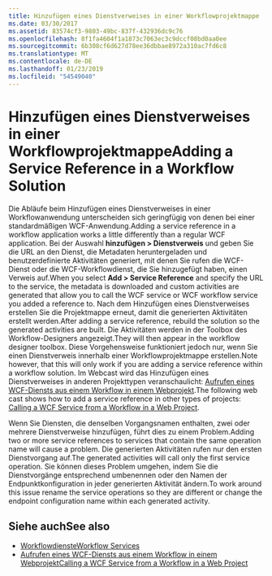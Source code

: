 ```yaml
---
title: Hinzufügen eines Dienstverweises in einer Workflowprojektmappe
ms.date: 03/30/2017
ms.assetid: 83574cf3-9803-49bc-837f-432936dc9c76
ms.openlocfilehash: 8f1fa4604f1a1873c7063ec3c9dccf08bd0aa0ee
ms.sourcegitcommit: 6b308cf6d627d78ee36dbbae8972a310ac7fd6c8
ms.translationtype: MT
ms.contentlocale: de-DE
ms.lasthandoff: 01/23/2019
ms.locfileid: "54549040"
---
```

# <a name="adding-a-service-reference-in-a-workflow-solution"></a><span data-ttu-id="c7ffa-102">Hinzufügen eines Dienstverweises in einer Workflowprojektmappe</span><span class="sxs-lookup"><span data-stu-id="c7ffa-102">Adding a Service Reference in a Workflow Solution</span></span>

<span data-ttu-id="c7ffa-103">Die Abläufe beim Hinzufügen eines Dienstverweises in einer Workflowanwendung unterscheiden sich geringfügig von denen bei einer standardmäßigen WCF-Anwendung.</span><span class="sxs-lookup"><span data-stu-id="c7ffa-103">Adding a service reference in a workflow application works a little differently than a regular WCF application.</span></span> <span data-ttu-id="c7ffa-104">Bei der Auswahl **hinzufügen > Dienstverweis** und geben Sie die URL an den Dienst, die Metadaten heruntergeladen und benutzerdefinierte Aktivitäten generiert, mit denen Sie rufen die WCF-Dienst oder die WCF-Workflowdienst, die Sie hinzugefügt haben, einen Verweis auf.</span><span class="sxs-lookup"><span data-stu-id="c7ffa-104">When you select **Add > Service Reference** and specify the URL to the service, the metadata is downloaded and custom activities are generated that allow you to call the WCF service or WCF workflow service you added a reference to.</span></span> <span data-ttu-id="c7ffa-105">Nach dem Hinzufügen eines Dienstverweises erstellen Sie die Projektmappe erneut, damit die generierten Aktivitäten erstellt werden.</span><span class="sxs-lookup"><span data-stu-id="c7ffa-105">After adding a service reference, rebuild the solution so the generated activities are built.</span></span> <span data-ttu-id="c7ffa-106">Die Aktivitäten werden in der Toolbox des Workflow-Designers angezeigt.</span><span class="sxs-lookup"><span data-stu-id="c7ffa-106">They will then appear in the workflow designer toolbox.</span></span> <span data-ttu-id="c7ffa-107">Diese Vorgehensweise funktioniert jedoch nur, wenn Sie einen Dienstverweis innerhalb einer Workflowprojektmappe erstellen.</span><span class="sxs-lookup"><span data-stu-id="c7ffa-107">Note however, that this will only work if you are adding a service reference within a workflow solution.</span></span> <span data-ttu-id="c7ffa-108">Im Webcast wird das Hinzufügen eines Dienstverweises in anderen Projekttypen veranschaulicht: [Aufrufen eines WCF-Diensts aus einem Workflow in einem Webprojekt](https://go.microsoft.com/fwlink/?LinkId=207725).</span><span class="sxs-lookup"><span data-stu-id="c7ffa-108">The following web cast shows how to add a service reference in other types of projects: [Calling a WCF Service from a Workflow in a Web Project](https://go.microsoft.com/fwlink/?LinkId=207725).</span></span>

<span data-ttu-id="c7ffa-109">Wenn Sie Diensten, die denselben Vorgangsnamen enthalten, zwei oder mehrere Dienstverweise hinzufügen, führt dies zu einem Problem.</span><span class="sxs-lookup"><span data-stu-id="c7ffa-109">Adding two or more service references to services that contain the same operation name will cause a problem.</span></span> <span data-ttu-id="c7ffa-110">Die generierten Aktivitäten rufen nur den ersten Dienstvorgang auf.</span><span class="sxs-lookup"><span data-stu-id="c7ffa-110">The generated activities will call only the first service operation.</span></span> <span data-ttu-id="c7ffa-111">Sie können dieses Problem umgehen, indem Sie die Dienstvorgänge entsprechend umbenennen oder den Namen der Endpunktkonfiguration in jeder generierten Aktivität ändern.</span><span class="sxs-lookup"><span data-stu-id="c7ffa-111">To work around this issue rename the service operations so they are different or change the endpoint configuration name within each generated activity.</span></span>

## <a name="see-also"></a><span data-ttu-id="c7ffa-112">Siehe auch</span><span class="sxs-lookup"><span data-stu-id="c7ffa-112">See also</span></span>

- [<span data-ttu-id="c7ffa-113">Workflowdienste</span><span class="sxs-lookup"><span data-stu-id="c7ffa-113">Workflow Services</span></span>](../../../../docs/framework/wcf/feature-details/workflow-services.md)
- [<span data-ttu-id="c7ffa-114">Aufrufen eines WCF-Diensts aus einem Workflow in einem Webprojekt</span><span class="sxs-lookup"><span data-stu-id="c7ffa-114">Calling a WCF Service from a Workflow in a Web Project</span></span>](https://go.microsoft.com/fwlink/?LinkId=207725)

